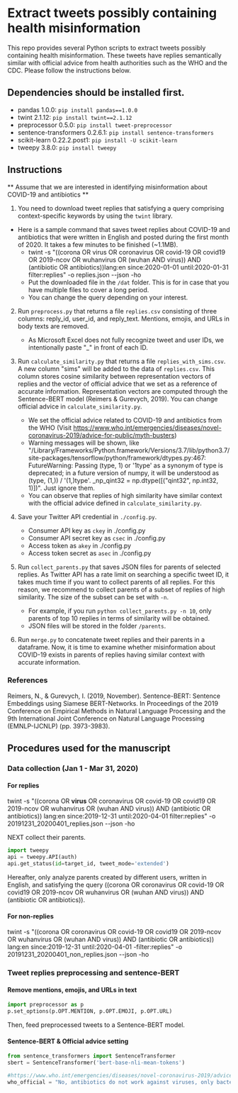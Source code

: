 # Extract tweets possibly containing health misinformation

This repo provides several Python scripts to extract tweets possibly containing health misinformation. These tweets have replies semantically similar with official advice from health authorities such as the WHO and the CDC. Please follow the instructions below. 

## Dependencies should be installed first.
- pandas 1.0.0: `pip install pandas==1.0.0`
- twint 2.1.12: `pip install twint==2.1.12`
- preprocessor 0.5.0: `pip install tweet-preprocessor`
- sentence-transformers 0.2.6.1: `pip install sentence-transformers`
- scikit-learn 0.22.2.post1: `pip install -U scikit-learn`
- tweepy 3.8.0: `pip install tweepy`

## Instructions

** Assume that we are interested in identifying misinformation about COVID-19 and antibiotics **

1) You need to download tweet replies that satisfying a query comprising context-specific keywords by using the `twint` library.
- Here is a sample command that saves tweet replies about COVID-19 and antibiotics that were written in English and posted during the first month of 2020. It takes a few minutes to be finished (~1.1MB). 
    * twint -s "((corona OR virus OR coronavirus OR covid-19 OR covid19 OR 2019-ncov OR wuhanvirus OR (wuhan AND virus)) AND (antibiotic OR antibiotics))lang:en since:2020-01-01 until:2020-01-31 filter:replies" -o replies.json --json -ho
    * Put the downloaded file in the `/dat` folder. This is for in case that you have multiple files to cover a long period.
    * You can change the query depending on your interest. 

2) Run `preprocess.py` that returns a file `replies.csv` consisting of three columns: reply_id, user_id, and reply_text. Mentions, emojis, and URLs in body texts are removed.
    * As Microsoft Excel does not fully recognize tweet and user IDs, we intentionally paste "_" in front of each ID.

3) Run `calculate_similarity.py` that returns a file `replies_with_sims.csv`. A new column "sims" will be added to the data of `replies.csv`. This column stores cosine similarity between representation vectors of replies and the vector of official advice that we set as a reference of accurate information. Representation vectors are computed through the Sentence-BERT model (Reimers & Gurevych, 2019). You can change official advice in `calculate_similarity.py`.
    * We set the official advice related to COVID-19 and antibiotics from the WHO (Visit https://www.who.int/emergencies/diseases/novel-coronavirus-2019/advice-for-public/myth-busters)
    * Warning messages will be shown, like "/Library/Frameworks/Python.framework/Versions/3.7/lib/python3.7/site-packages/tensorflow/python/framework/dtypes.py:467: FutureWarning: Passing (type, 1) or '1type' as a synonym of type is deprecated; in a future version of numpy, it will be understood as (type, (1,)) / '(1,)type'.
  _np_qint32 = np.dtype([("qint32", np.int32, 1)])". Just ignore them. 
    * You can observe that replies of high similarity have similar context with the official advice defined in `calculate_similarity.py`.
    
4) Save your Twitter API credential in `./config.py`.
    * Consumer API key as `ckey` in ./config.py
    * Consumer API secret key as `csec` in ./config.py
    * Access token as `akey` in ./config.py
    * Access token secret as `asec` in ./config.py
  
5) Run `collect_parents.py` that saves JSON files for parents of selected replies. As Twitter API has a rate limit on searching a specific tweet ID, it takes much time if you want to collect parents of all replies. For this reason, we recommend to collect parents of a subset of replies of high similarity. The size of the subset can be set with `-n`.
    * For example, if you run `python collect_parents.py -n 10`, only parents of top 10 replies in terms of similarity will be obtained.
    * JSON files will be stored in the folder `/parents`.        

6) Run `merge.py` to concatenate tweet replies and their parents in a dataframe. Now, it is time to examine whether misinformation about COVID-19 exists in parents of replies having similar context with accurate information. 

### References
Reimers, N., & Gurevych, I. (2019, November). Sentence-BERT: Sentence Embeddings using Siamese BERT-Networks. In Proceedings of the 2019 Conference on Empirical Methods in Natural Language Processing and the 9th International Joint Conference on Natural Language Processing (EMNLP-IJCNLP) (pp. 3973-3983).



## Procedures used for the manuscript

### Data collection (Jan 1 - Mar 31, 2020)
#### For replies
twint -s "((corona OR **virus** OR coronavirus OR covid-19 OR covid19 OR 2019-ncov OR wuhanvirus OR (wuhan AND virus)) AND (antibiotic OR antibiotics)) lang:en since:2019-12-31 until:2020-04-01 filter:replies" -o 20191231_20200401_replies.json --json -ho

NEXT collect their parents. 
```python
import tweepy
api = tweepy.API(auth)
api.get_status(id=target_id, tweet_mode='extended')
```
Hereafter, only analyze parents created by different users, written in English, and satisfying the query ((corona OR coronavirus OR covid-19 OR covid19 OR 2019-ncov OR wuhanvirus OR (wuhan AND virus)) AND (antibiotic OR antibiotics)). 


#### For non-replies
twint -s "((corona OR coronavirus OR covid-19 OR covid19 OR 2019-ncov OR wuhanvirus OR (wuhan AND virus)) AND (antibiotic OR antibiotics)) lang:en since:2019-12-31 until:2020-04-01 -filter:replies" -o 20191231_20200401_non_replies.json --json -ho

### Tweet replies preprocessing and sentence-BERT
#### Remove mentions, emojis, and URLs in text
```python
import preprocessor as p
p.set_options(p.OPT.MENTION, p.OPT.EMOJI, p.OPT.URL)
```
Then, feed preprocessed tweets to a Sentence-BERT model.

#### Sentence-BERT & Official advice setting
```python
from sentence_transformers import SentenceTransformer
sbert = SentenceTransformer('bert-base-nli-mean-tokens')

#https://www.who.int/emergencies/diseases/novel-coronavirus-2019/advice-for-public/myth-busters
who_official = "No, antibiotics do not work against viruses, only bacteria. The new coronavirus (2019-nCoV) is a virus and, therefore, antibiotics should not be used as a means of prevention or treatment. However, if you are hospitalized for the 2019-nCoV, you may receive antibiotics because bacterial co-infection is possible."
```

